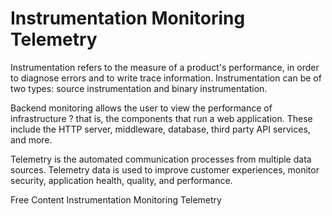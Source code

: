 # Instrumentation Monitoring Telemetry

Instrumentation refers to the measure of a product's performance, in order to diagnose errors and to write trace information. Instrumentation can be of two types: source instrumentation and binary instrumentation.

Backend monitoring allows the user to view the performance of infrastructure ? that is, the components that run a web application. These include the HTTP server, middleware, database, third party API services, and more.

Telemetry is the automated communication processes from multiple data sources. Telemetry data is used to improve customer experiences, monitor security, application health, quality, and performance.

<ResourceGroupTitle>Free Content</ResourceGroupTitle>
<BadgeLink colorScheme='yellow' badgeText='Read' href='https://en.wikipedia.org/wiki/Instrumentation_(computer_programming)'>Instrumentation</BadgeLink>
<BadgeLink colorScheme='yellow' badgeText='Read' href='https://www.yottaa.com/performance-monitoring-backend-vs-front-end-solutions/#:~:text=What%20Is%20Backend%20Monitoring%3F,party%20API%20services%2C%20and%20more.'>Monitoring</BadgeLink>
<BadgeLink colorScheme='yellow' badgeText='Read' href='https://www.sumologic.com/insight/what-is-telemetry/'>Telemetry</BadgeLink>

